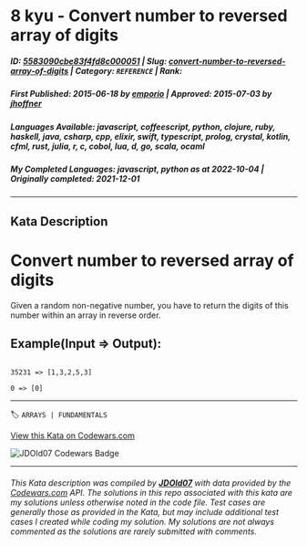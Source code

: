 # 8 kyu - Convert number to reversed array of digits

##### **ID**: [5583090cbe83f4fd8c000051](https://www.codewars.com/kata/5583090cbe83f4fd8c000051) | **Slug**: [convert-number-to-reversed-array-of-digits](https://www.codewars.com/kata/5583090cbe83f4fd8c000051) | **Category**: `REFERENCE` | **Rank**: <span style="color:white">8 kyu</span>

##### **First Published**: 2015-06-18 ***by*** [emporio](https://www.codewars.com/users/emporio) | **Approved**: 2015-07-03 ***by*** [jhoffner](https://www.codewars.com/users/jhoffner)

##### **Languages Available**: javascript, coffeescript, python, clojure, ruby, haskell, java, csharp, cpp, elixir, swift, typescript, prolog, crystal, kotlin, cfml, rust, julia, r, c, cobol, lua, d, go, scala, ocaml

##### **My Completed Languages**: javascript, python ***as at*** 2022-10-04 | **Originally completed**: 2021-12-01

---

## Kata Description


# Convert number to reversed array of digits



Given a random non-negative number, you have to return the digits of this number within an array in reverse order.



## Example(Input => Output):



```

35231 => [1,3,2,5,3]

0 => [0]

```



---


🏷 `ARRAYS | FUNDAMENTALS`


[View this Kata on Codewars.com](https://www.codewars.com/kata/5583090cbe83f4fd8c000051)

![](https://www.codewars.com/users/jdold07/badges/large "JDOld07 Codewars Badge")

---

###### *This Kata description was compiled by [**JDOld07**](https://tpstech.dev) with data provided by the [Codewars.com](https://www.codewars.com) API.  The solutions in this repo associated with this kata are my solutions unless otherwise noted in the code file.  Test cases are generally those as provided in the Kata, but may include additional test cases I created while coding my solution.  My solutions are not always commented as the solutions are rarely submitted with comments.*
